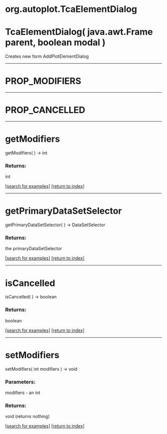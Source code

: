 # org.autoplot.TcaElementDialog



# TcaElementDialog( java.awt.Frame parent, boolean modal )
Creates new form AddPlotElementDialog

***
<a name="PROP_MODIFIERS"></a>
# PROP_MODIFIERS



***
<a name="PROP_CANCELLED"></a>
# PROP_CANCELLED



***
<a name="getModifiers"></a>
# getModifiers
getModifiers(  ) &rarr; int



### Returns:
int


<a href="https://github.com/autoplot/dev/search?q=getModifiers&unscoped_q=getModifiers">[search for examples]</a>
<a href="https://github.com/autoplot/documentation/blob/master/javadoc/index-all.md">[return to index]</a>

***
<a name="getPrimaryDataSetSelector"></a>
# getPrimaryDataSetSelector
getPrimaryDataSetSelector(  ) &rarr; DataSetSelector



### Returns:
the primaryDataSetSelector

<a href="https://github.com/autoplot/dev/search?q=getPrimaryDataSetSelector&unscoped_q=getPrimaryDataSetSelector">[search for examples]</a>
<a href="https://github.com/autoplot/documentation/blob/master/javadoc/index-all.md">[return to index]</a>

***
<a name="isCancelled"></a>
# isCancelled
isCancelled(  ) &rarr; boolean



### Returns:
boolean


<a href="https://github.com/autoplot/dev/search?q=isCancelled&unscoped_q=isCancelled">[search for examples]</a>
<a href="https://github.com/autoplot/documentation/blob/master/javadoc/index-all.md">[return to index]</a>

***
<a name="setModifiers"></a>
# setModifiers
setModifiers( int modifiers ) &rarr; void



### Parameters:
modifiers - an int

### Returns:
void (returns nothing)


<a href="https://github.com/autoplot/dev/search?q=setModifiers&unscoped_q=setModifiers">[search for examples]</a>
<a href="https://github.com/autoplot/documentation/blob/master/javadoc/index-all.md">[return to index]</a>

